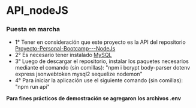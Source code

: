 # API_nodeJS
### Puesta en marcha
- 1° Tener en consideración que este proyecto es la API del repositorio [Proyecto-Personal-Bootcamp---NodeJs
](https://github.com/JuanAndresSalas/Proyecto-Personal-Bootcamp---NodeJs)
- 2° Es necesario tener instalado [MySQL](https://dev.mysql.com/downloads/installer/)
- 3° Luego de descargar el repositorio, instalar los paquetes necesarios mediante el comando (sin comillas): "npm i bcrypt body-parser dotenv express jsonwebtoken mysql2 sequelize nodemon"
- 4° Para iniciar la aplicación use el siguiente comando (sin comillas): "npm run api"

**Para fines prácticos de demostración se agregaron los archivos .env**

